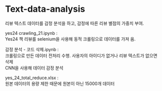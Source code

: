 # Text-data-analysis
리뷰 텍스트 데이터를 감정 분석을 하고, 감정에 따른 리뷰 별점의 가중치 부여.
  
yes24 crawling_21.ipynb :  
Yes24 책 리뷰를 selenium을 사용해 동적 크롤링으로 데이터를 가져 옴.  

감정 분석 - 코드 삭제.ipynb :   
크롤링으로 만든 데이터 전처리 수행.
  사용자의 아이디가 없거나 리뷰 텍스트가 없으면 삭제  
CNN을 사용해 데이터 감정 분석

yes_24_total_reduce.xlsx :  
원본 데이터의 용량 제한 때문에 원본이 아닌 15000개 데이터

